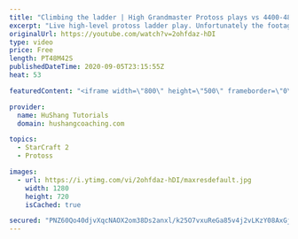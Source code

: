 ```yaml
---
title: "Climbing the ladder | High Grandmaster Protoss plays vs 4400-4800 players"
excerpt: "Live high-level protoss ladder play. Unfortunately the footage came out quite choppy at some points and I was considering just not posting today, but I will post it anyways in case a few of you want to watch still. I'm trying to figure out what the cause of the lag is and hopefully I can get some cleaner"
originalUrl: https://youtube.com/watch?v=2ohfdaz-hDI
type: video
price: Free
length: PT48M42S
publishedDateTime: 2020-09-05T23:15:55Z
heat: 53

featuredContent: "<iframe width=\"800\" height=\"500\" frameborder=\"0\" src=\"https://www.youtube.com/embed/2ohfdaz-hDI\" allow=\"accelerometer; autoplay; encrypted-media; gyroscope; picture-in-picture\" allowfullscreen></iframe>"

provider:
  name: HuShang Tutorials
  domain: hushangcoaching.com

topics:
  - StarCraft 2
  - Protoss

images:
  - url: https://i.ytimg.com/vi/2ohfdaz-hDI/maxresdefault.jpg
    width: 1280
    height: 720
    isCached: true

secured: "PNZ60Qo40djvXqcNAOX2om38Ds2anxl/k25O7vxuReGa85v4j2vLKzY08AxGjD6bJtfvjCgs0WqtlRoNN/ulETj2qfxkS+kSRUgFLEcwVbe4mFmIQlTwWV6x4312QCRsfZ47yqR+QsfSR4R6X10Ii9ogVj9hxyKmT7GRipv2LT06jTj73xM1GKw8A+LqTwOIbDRk2TJB9JYSffQ/IKI/rro3IqoKOGLnwjJBi3CBj6qbVinEOcH7Zl0tARFBT1lHMoPuwLNAi6aK7ImbkRjoHXxaCzKJ4A2j16As8cglQx0bPN1OIp+fxaSoC40o5dRXYi+/Ji71Gn0gPc/bc2nYzbEon+saTz6mFhBVbV+1SQeCqWqcYVjPcH/ALzJ1S3RK6d+R+UvDXo/iZBMGAtKrzgrllozI6FLArh5FMvt5w+0=;HPCwHCPlMTnxFlCmbpGqBQ=="
---
```


